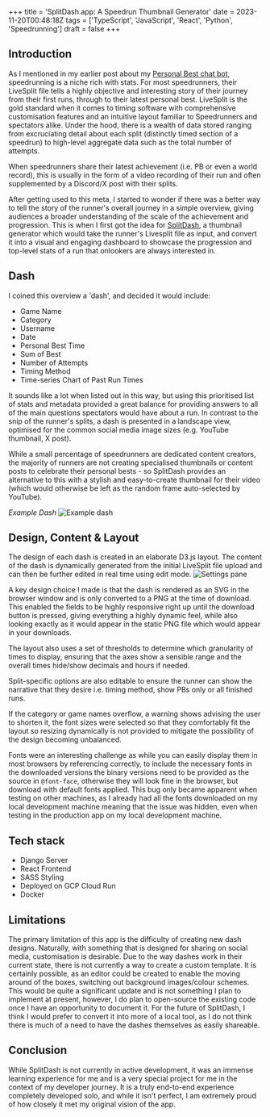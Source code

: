 +++
title = 'SplitDash.app: A Speedrun Thumbnail Generator'
date = 2023-11-20T00:48:18Z
tags = ['TypeScript', 'JavaScript', 'React', 'Python', 'Speedrunning']
draft = false
+++

## Introduction
As I mentioned in my earlier post about my [Personal Best chat bot](https://blog.tomdeabreu.uk/srdc-twitch-pb-bot), speedrunning is a niche rich with stats. For most speedrunners, their LiveSplit file tells a highly objective and interesting story of their journey from their first runs, through to their latest personal best. LiveSplit is the gold standard when it comes to timing software with comprehensive customisation features and an intuitive layout familiar to Speedrunners and spectators alike. Under the hood, there is a wealth of data stored ranging from excruciating detail about each split (distinctly timed section of a speedrun) to high-level aggregate data such as the total number of attempts.

When speedrunners share their latest achievement (i.e. PB or even a world record), this is usually in the form of a video recording of their run and often supplemented by a Discord/X post with their splits.

After getting used to this meta, I started to wonder if there was a better way to tell the story of the runner's overall journey in a simple overview, giving audiences a broader understanding of the scale of the achievement and progression. This is when I first got the idea for [SplitDash](https://splitdash.app), a thumbnail generator which would take the runner's Livesplit file as input, and convert it into a visual and engaging dashboard to showcase the progression and top-level stats of a run that onlookers are always interested in.

## Dash
I coined this overview a 'dash', and decided it would include:
- Game Name
- Category
- Username
- Date
- Personal Best Time
- Sum of Best
- Number of Attempts
- Timing Method
- Time-series Chart of Past Run Times

It sounds like a lot when listed out in this way, but using this prioritised list of stats and metadata provided a great balance for providing answers to all of the main questions spectators would have about a run. In contrast to the snip of the runner's splits, a dash is presented in a landscape view, optimised for the common social media image sizes (e.g. YouTube thumbnail, X post). 

While a small percentage of speedrunners are dedicated content creators, the majority of runners are not creating specialised thumbnails or content posts to celebrate their personal bests - so SplitDash provides an alternative to this with a stylish and easy-to-create thumbnail for their video (which would otherwise be left as the random frame auto-selected by YouTube).

*Example Dash*
![Example dash](img/Multiple_Mario_Games_3D_Mario_602.png)

## Design, Content & Layout
The design of each dash is created in an elaborate D3.js layout. The content of the dash is dynamically generated from the initial LiveSplit file upload and can then be further edited in real time using edit mode.
![Settings pane](img/Settings.gif)

A key design choice I made is that the dash is rendered as an SVG in the browser window and is only converted to a PNG at the time of download. This enabled the fields to be highly responsive right up until the download button is pressed, giving everything a highly dynamic feel, while also looking exactly as it would appear in the static PNG file which would appear in your downloads.

The layout also uses a set of thresholds to determine which granularity of times to display, ensuring that the axes show a sensible range and the overall times hide/show decimals and hours if needed.

Split-specific options are also editable to ensure the runner can show the narrative that they desire i.e. timing method, show PBs only or all finished runs.

If the category or game names overflow, a warning shows advising the user to shorten it, the font sizes were selected so that they comfortably fit the layout so resizing dynamically is not provided to mitigate the possibility of the design becoming unbalanced.

Fonts were an interesting challenge as while you can easily display them in most browsers by referencing correctly, to include the necessary fonts in the downloaded versions the binary versions need to be provided as the source in `@font-face`, otherwise they will look fine in the browser, but download with default fonts applied. This bug only became apparent when testing on other machines, as I already had all the fonts downloaded on my local development machine meaning that the issue was hidden, even when testing in the production app on my local development machine.

## Tech stack
- Django Server
- React Frontend
- SASS Styling
- Deployed on GCP Cloud Run
- Docker

## Limitations
The primary limitation of this app is the difficulty of creating new dash designs. Naturally, with something that is designed for sharing on social media, customisation is desirable. Due to the way dashes work in their current state, there is not currently a way to create a custom template. It is certainly possible, as an editor could be created to enable the moving around of the boxes, switching out background images/colour schemes. This would be quite a significant update and is not something I plan to implement at present, however, I do plan to open-source the existing code once I have an opportunity to document it. For the future of SplitDash, I think I would prefer to convert it into more of a local tool, as I do not think there is much of a need to have the dashes themselves as easily shareable.

## Conclusion
While SplitDash is not currently in active development, it was an immense learning experience for me and is a very special project for me in the context of my developer journey. It is a truly end-to-end experience completely developed solo, and while it isn't perfect, I am extremely proud of how closely it met my original vision of the app.